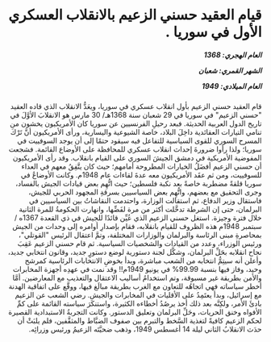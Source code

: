 <h1 dir="rtl">قيام العقيد حسني الزعيم بالانقلاب العسكري الأول في سوريا  .</h1>

<h5 dir="rtl">العام الهجري:  1368

الشهر القمري: شعبان

العام الميلادي: 1949</h5>

<p dir="rtl">قام العقيد حسني الزعيم بأول انقلاب عسكري في سوريا، ويعَدُّ الانقلاب الذي قاده العقيد "حسني الزعيم" في سوريا في 29 شعبان سنة 1368هـ/ 30 مارس هو الانقلابَ الأوَّلَ في تاريخ الدول العربية الحديثة. فبعد رحيلِ الفرنسيين عن سوريا كان الأمريكيون يخشون من تنامي التيارات العقائدية داخِلَ البلاد، خاصة الشيوعية واليسارية، ورأى الأمريكيون أنَّ تَرْكَ المسرح السوري للقوى السياسية للتفاعل فيه سيقود حتمًا إلى أن يوجد السوفييت في سوريا؛ ولذا رأوا ضرورةَ إحداث انقلاب عسكري للمحافظة على الأوضاع القائمة. فشجعت المفوضية الأمريكية في دمشق الجيشَ السوري على القيام بانقلاب. وقد رأى الأمريكيون أن حسني الزعيم أفضَلُ الخيارات المطروحة أمامهم؛ حيث كان يتَّفِقُ معهم في العداء للسوفييت، ومن ثم عقَد الأمريكيون معه عدةَ لقاءات عام 1948م. وكانت الأوضاعُ في سوريا قلقةً مضطربة خاصةً بعد نكبة فلسطين؛ حيث اتُّهِم بعض قيادات الجيش بالفساد، وجرى التحقيق مع بعضهم، واتُّهِم بعض السياسيين بسرقةِ المجهود الحربي للجيش، فاستقال وزير الدفاع، ثم استقالت الوزارة، واحتدمت النقاشاتُ بين السياسيين في البرلمان، حتى إن الشرطة تدخَّلت أكثر من مرة لفَضِّها، وانهارت الحكومةُ للمرة الثانية خلال فترة وجيزة. استغل حسني الزعيم الذي عُيِّن قائدًا للجيش في ذي القعدة 1367ه / سبتمبر 1948م هذه الظروف للقيام بانقلابه، فقام بإصدارِ أوامره إلى وحدات من الجيش بمحاصرةِ مبنى الرئاسة والبرلمان والوزارات المختلفة، وتمَّ اعتقال الرئيس "القوتلي"، ورئيس الوزراء، وعدد من القيادات والشخصيات السياسية. ثم قام حسني الزعيم عَقِبَ نجاح انقلابه بحَلِّ البرلمان، وشكَّل لجنة دستورية لوضع دستورٍ جديد، وقانون انتخابي جديد، وأعلن أنه سيتِمُّ انتخابه من الشعب مباشرة، وبدأ بخوضِ الانتخابات الرئاسية كمرشح وحيد، وفاز فيها بنسبة 99.99% في يونيو 1949م!! وقد نمت في عهدِه أجهزة المخابرات والأمن بطريقة غير مسبوقة، وتم استخدامُ أساليب الاعتقال والتعذيب مع المعارضين. أمَّا أخطر سياساته فهي اتجاهُه للتعاون مع الغرب بطريقة مبالَغ فيها، ووقَّع على اتفاقية الهدنة مع إسرائيل، وبدأ يعتَمِدُ على الأقليات في المخابرات والجيش. رضي الشعب عن الزعيم بادئَ الأمر، ولكِنَّه بعد ذلك أخذ يرصُدُ أخطاءه الكثيرة، واستنكَرَ سياسته القائمة على كمِّ الأفواه وخنق الحريات، وحَلِّ البرلمان وتعليق الدستور. وكانت التجربةُ الاستبدادية القصيرة لحكم الزعيم كافيةً لتغذية السَّخط والتبرم بين صفوف الضبَّاط والمثقَّفين، فلم يلبَثْ أن حدَث الانقلابُ الثاني ليلة 14 أغسطس 1949، وذهب ضحيَّتَه الزعيمُ ورئيس وزرائِه.</p></br>
